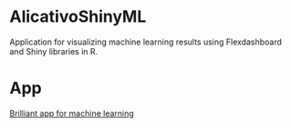 # AlicativoShinyML

Application for visualizing machine learning results using Flexdashboard and Shiny libraries in R.

# App
[Brilliant app for machine learning](https://fagna.shinyapps.io/aplicativo-Shiny-para-machine-learning/)
